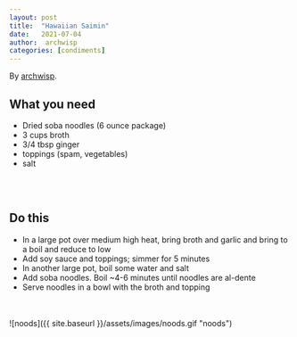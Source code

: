 ```yaml
---
layout: post
title:  "Hawaiian Saimin"
date:   2021-07-04
author:  archwisp
categories: [condiments]
---
```


By [archwisp](https://twitter.com/archwisp).

## What you need
* Dried soba noodles (6 ounce package)
* 3 cups broth
* 3/4 tbsp ginger
* toppings (spam, vegetables)
* salt
<br/>
<br/>



## Do this
* In a large pot over medium high heat, bring broth and garlic and bring to a boil and reduce to low
* Add soy sauce and toppings; simmer for 5 minutes
* In another large pot, boil some water and salt
* Add soba noodles. Boil ~4-6 minutes until noodles are al-dente
* Serve noodles in a bowl with the broth and topping
<br/>
<br/>
![noods]({{ site.baseurl }}/assets/images/noods.gif "noods")
